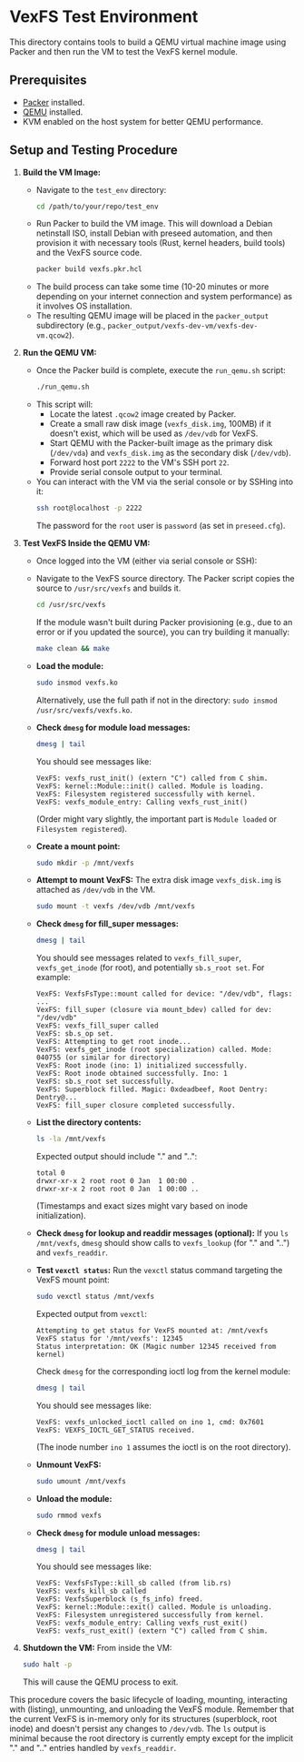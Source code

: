 # VexFS Test Environment

This directory contains tools to build a QEMU virtual machine image using Packer and then run the VM to test the VexFS kernel module.

## Prerequisites

*   [Packer](https://www.packer.io/downloads) installed.
*   [QEMU](https://www.qemu.org/download/) installed.
*   KVM enabled on the host system for better QEMU performance.

## Setup and Testing Procedure

1.  **Build the VM Image:**
    *   Navigate to the `test_env` directory:
        ```bash
        cd /path/to/your/repo/test_env
        ```
    *   Run Packer to build the VM image. This will download a Debian netinstall ISO, install Debian with preseed automation, and then provision it with necessary tools (Rust, kernel headers, build tools) and the VexFS source code.
        ```bash
        packer build vexfs.pkr.hcl
        ```
    *   The build process can take some time (10-20 minutes or more depending on your internet connection and system performance) as it involves OS installation.
    *   The resulting QEMU image will be placed in the `packer_output` subdirectory (e.g., `packer_output/vexfs-dev-vm/vexfs-dev-vm.qcow2`).

2.  **Run the QEMU VM:**
    *   Once the Packer build is complete, execute the `run_qemu.sh` script:
        ```bash
        ./run_qemu.sh
        ```
    *   This script will:
        *   Locate the latest `.qcow2` image created by Packer.
        *   Create a small raw disk image (`vexfs_disk.img`, 100MB) if it doesn't exist, which will be used as `/dev/vdb` for VexFS.
        *   Start QEMU with the Packer-built image as the primary disk (`/dev/vda`) and `vexfs_disk.img` as the secondary disk (`/dev/vdb`).
        *   Forward host port `2222` to the VM's SSH port `22`.
        *   Provide serial console output to your terminal.
    *   You can interact with the VM via the serial console or by SSHing into it:
        ```bash
        ssh root@localhost -p 2222
        ```
        The password for the `root` user is `password` (as set in `preseed.cfg`).

3.  **Test VexFS Inside the QEMU VM:**
    *   Once logged into the VM (either via serial console or SSH):
    *   Navigate to the VexFS source directory. The Packer script copies the source to `/usr/src/vexfs` and builds it.
        ```bash
        cd /usr/src/vexfs
        ```
        If the module wasn't built during Packer provisioning (e.g., due to an error or if you updated the source), you can try building it manually:
        ```bash
        make clean && make
        ```

    *   **Load the module:**
        ```bash
        sudo insmod vexfs.ko
        ```
        Alternatively, use the full path if not in the directory: `sudo insmod /usr/src/vexfs/vexfs.ko`.

    *   **Check `dmesg` for module load messages:**
        ```bash
        dmesg | tail
        ```
        You should see messages like:
        ```
        VexFS: vexfs_rust_init() (extern "C") called from C shim.
        VexFS: kernel::Module::init() called. Module is loading.
        VexFS: Filesystem registered successfully with kernel.
        VexFS: vexfs_module_entry: Calling vexfs_rust_init()
        ```
        (Order might vary slightly, the important part is `Module loaded` or `Filesystem registered`).

    *   **Create a mount point:**
        ```bash
        sudo mkdir -p /mnt/vexfs
        ```

    *   **Attempt to mount VexFS:**
        The extra disk image `vexfs_disk.img` is attached as `/dev/vdb` in the VM.
        ```bash
        sudo mount -t vexfs /dev/vdb /mnt/vexfs
        ```

    *   **Check `dmesg` for fill_super messages:**
        ```bash
        dmesg | tail
        ```
        You should see messages related to `vexfs_fill_super`, `vexfs_get_inode` (for root), and potentially `sb.s_root set`. For example:
        ```
        VexFS: VexfsFsType::mount called for device: "/dev/vdb", flags: ...
        VexFS: fill_super (closure via mount_bdev) called for dev: "/dev/vdb"
        VexFS: vexfs_fill_super called
        VexFS: sb.s_op set.
        VexFS: Attempting to get root inode...
        VexFS: vexfs_get_inode (root specialization) called. Mode: 040755 (or similar for directory)
        VexFS: Root inode (ino: 1) initialized successfully.
        VexFS: Root inode obtained successfully. Ino: 1
        VexFS: sb.s_root set successfully.
        VexFS: Superblock filled. Magic: 0xdeadbeef, Root Dentry: Dentry@...
        VexFS: fill_super closure completed successfully.
        ```

    *   **List the directory contents:**
        ```bash
        ls -la /mnt/vexfs
        ```
        Expected output should include "." and "..":
        ```
        total 0
        drwxr-xr-x 2 root root 0 Jan  1 00:00 .
        drwxr-xr-x 2 root root 0 Jan  1 00:00 ..
        ```
        (Timestamps and exact sizes might vary based on inode initialization).

    *   **Check `dmesg` for lookup and readdir messages (optional):**
        If you `ls /mnt/vexfs`, `dmesg` should show calls to `vexfs_lookup` (for "." and "..") and `vexfs_readdir`.

    *   **Test `vexctl status`:**
        Run the `vexctl` status command targeting the VexFS mount point:
        ```bash
        sudo vexctl status /mnt/vexfs
        ```
        Expected output from `vexctl`:
        ```
        Attempting to get status for VexFS mounted at: /mnt/vexfs
        VexFS status for '/mnt/vexfs': 12345
        Status interpretation: OK (Magic number 12345 received from kernel)
        ```
        Check `dmesg` for the corresponding ioctl log from the kernel module:
        ```bash
        dmesg | tail
        ```
        You should see messages like:
        ```
        VexFS: vexfs_unlocked_ioctl called on ino 1, cmd: 0x7601
        VexFS: VEXFS_IOCTL_GET_STATUS received.
        ```
        (The inode number `ino 1` assumes the ioctl is on the root directory).

    *   **Unmount VexFS:**
        ```bash
        sudo umount /mnt/vexfs
        ```

    *   **Unload the module:**
        ```bash
        sudo rmmod vexfs
        ```

    *   **Check `dmesg` for module unload messages:**
        ```bash
        dmesg | tail
        ```
        You should see messages like:
        ```
        VexFS: VexfsFsType::kill_sb called (from lib.rs)
        VexFS: vexfs_kill_sb called
        VexFS: VexfsSuperblock (s_fs_info) freed.
        VexFS: kernel::Module::exit() called. Module is unloading.
        VexFS: Filesystem unregistered successfully from kernel.
        VexFS: vexfs_module_entry: Calling vexfs_rust_exit()
        VexFS: vexfs_rust_exit() (extern "C") called from C shim.
        ```

4.  **Shutdown the VM:**
    From inside the VM:
    ```bash
    sudo halt -p
    ```
    This will cause the QEMU process to exit.

This procedure covers the basic lifecycle of loading, mounting, interacting with (listing), unmounting, and unloading the VexFS module.
Remember that the current VexFS is in-memory only for its structures (superblock, root inode) and doesn't persist any changes to `/dev/vdb`.
The `ls` output is minimal because the root directory is currently empty except for the implicit "." and ".." entries handled by `vexfs_readdir`.
